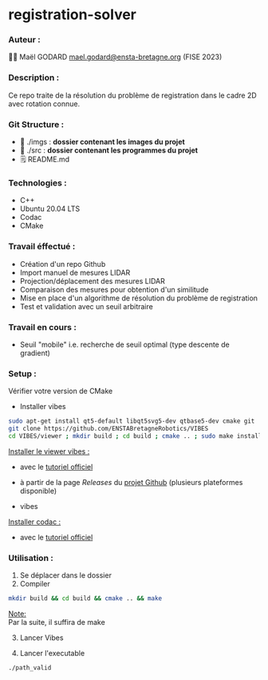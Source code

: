 # registration-solver

### Auteur :

:student: Maël GODARD <mael.godard@ensta-bretagne.org> (FISE 2023)
 
### Description : 

Ce repo traite de la résolution du problème de registration dans le cadre 2D avec rotation connue.

### Git Structure :

* :file_folder: ./imgs : **dossier contenant les images du projet**
* :file_folder: ./src : **dossier contenant les programmes du projet**
* :spiral_notepad: README.md

### Technologies :

* C++
* Ubuntu 20.04 LTS
* Codac
* CMake

### Travail éffectué :

* Création d'un repo Github
* Import manuel de mesures LIDAR
* Projection/déplacement des mesures LIDAR
* Comparaison des mesures pour obtention d'un similitude
* Mise en place d'un algorithme de résolution du problème de registration 
* Test et validation avec un seuil arbitraire

### Travail en cours : 

* Seuil "mobile" i.e. recherche de seuil optimal (type descente de gradient)

### Setup :

Vérifier votre version de CMake


* Installer vibes
```bash
sudo apt-get install qt5-default libqt5svg5-dev qtbase5-dev cmake git
git clone https://github.com/ENSTABretagneRobotics/VIBES
cd VIBES/viewer ; mkdir build ; cd build ; cmake .. ; sudo make install
```

<ins>Installer le viewer vibes :</ins>
* avec le [tutoriel officiel](https://enstabretagnerobotics.github.io/VIBES/sphinx/html/quickstart.html#install)
* à partir de la page *Releases* du [projet Github](https://github.com/ENSTABretagneRobotics/VIBES/releases) (plusieurs plateformes disponible)

* vibes


<ins>Installer codac :</ins>
* avec le [tutoriel officiel](http://codac.io/install/01-installation-full-linux.html)

### Utilisation :


1. Se déplacer dans le dossier
2. Compiler
```bash
mkdir build && cd build && cmake .. && make
```

<ins>Note:</ins></br>
Par la suite, il suffira de make

3. Lancer Vibes

4. Lancer l'executable
```bash
./path_valid
```

